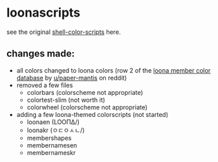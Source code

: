 # loonascripts
see the original [shell-color-scripts](https://github.com/charitarthchugh/shell-color-scripts) here.

## changes made:
- all colors changed to loona colors (row 2 of the [loona member color database](https://docs.google.com/spreadsheets/d/101dgHkOonpbhIw5LFUObFS-SRo2d85WkCex4NtjW6Lg/edit?usp=sharing) by [u/paper-mantis](https://www.reddit.com/user/paper-mantis/) on reddit)
- removed a few files
    - colorbars (colorscheme not appropriate)
    - colortest-slim (not worth it)
    - colorwheel (colorscheme not appropriate)
- adding a few loona-themed colorscripts (not started)
    - loonaen (LOOΠΔ/)
    - loonakr (ㅇㄷㅇㅅㄴ/)
    - membershapes
    - membernamesen
    - membernameskr
